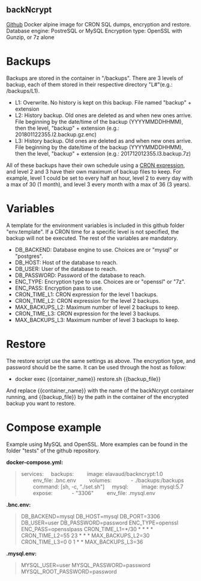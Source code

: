 ## backNcrypt
[Github](https://github.com/elavaud/backNcrypt) 
Docker alpine image for CRON SQL dumps, encryption and restore.
Database engine: PostreSQL or MySQL
Encryption type: OpenSSL with Gunzip, or 7z alone

# Backups 

Backups are stored in the container in "/backups". There are 3 levels of backup, each of them stored in their respective directory "L#"(e.g.: /backups/L1).
* L1: Overwrite. No history is kept on this backup. File named "backup" + extension
* L2: History backup. Old ones are deleted as and when new ones arrive. File beginning by the date/time of the backup (YYYYMMDDHHMM), then the level, "backup" + extension (e.g.: 201801122355.l2.backup.gz.enc)
* L3: History backup. Old ones are deleted as and when new ones arrive. File beginning by the date/time of the backup (YYYYMMDDHHMM), then the level, "backup" + extension (e.g.: 201712012355.l3.backup.7z)

All of these backups have their own schedule using a [CRON expression](https://en.wikipedia.org/wiki/Cron#CRON_expression), and level 2 and 3 have their own maximum of backup files to keep.
For example, level 1 could be set to every half an hour, level 2 to every day with a max of 30 (1 month), and level 3 every month with a max of 36 (3 years).

# Variables
A template for the environment variables is included in this github folder "env.template". If a CRON time for a specific level is not specified, the backup will not be executed. The rest of the variables are mandatory.
* DB_BACKEND: Database engine to use. Choices are or "mysql" or "postgres".
* DB_HOST: Host of the database to reach.
* DB_USER: User of the database to reach.
* DB_PASSWORD: Password of the database to reach.
* ENC_TYPE: Encryption type to use. Choices are or "openssl" or "7z".
* ENC_PASS: Encryption pass to use.
* CRON_TIME_L1: CRON expression for the level 1 backups.
* CRON_TIME_L2: CRON expression for the level 2 backups.
* MAX_BACKUPS_L2: Maximum number of level 2 backups to keep.
* CRON_TIME_L3: CRON expression for the level 3 backups.
* MAX_BACKUPS_L3: Maximum number of level 3 backups to keep.

# Restore

The restore script use the same settings as above. The encryption type, and password should be the same. 
It can be used through the host as follow:

* docker exec {{container_name}} restore.sh {{backup_file}} 

And replace {{container_name}} with the name of the backNcrypt container running, and {{backup_file}} by the path in the container of the encrypted backup you want to restore.

# Compose example

Example using MySQL and OpenSSL. More examples can be found in the folder "tests" of the github repository.

**docker-compose.yml:**
> services:
> &nbsp;&nbsp;&nbsp;&nbsp;backups:
> &nbsp;&nbsp;&nbsp;&nbsp;&nbsp;&nbsp;&nbsp;&nbsp;image: elavaud/backncrypt:1.0
> &nbsp;&nbsp;&nbsp;&nbsp;&nbsp;&nbsp;&nbsp;&nbsp;env_file: .bnc.env
> &nbsp;&nbsp;&nbsp;&nbsp;&nbsp;&nbsp;&nbsp;&nbsp;volumes:
> &nbsp;&nbsp;&nbsp;&nbsp;&nbsp;&nbsp;&nbsp;&nbsp;&nbsp;&nbsp;&nbsp;&nbsp;- ./backups:/backups
> &nbsp;&nbsp;&nbsp;&nbsp;&nbsp;&nbsp;&nbsp;&nbsp;command: [sh, -c, "./set.sh"]
> &nbsp;&nbsp;&nbsp;&nbsp;mysql:
> &nbsp;&nbsp;&nbsp;&nbsp;&nbsp;&nbsp;&nbsp;&nbsp;image: mysql:5.7
> &nbsp;&nbsp;&nbsp;&nbsp;&nbsp;&nbsp;&nbsp;&nbsp;expose:
> &nbsp;&nbsp;&nbsp;&nbsp;&nbsp;&nbsp;&nbsp;&nbsp;&nbsp;&nbsp;&nbsp;&nbsp;- "3306"
> &nbsp;&nbsp;&nbsp;&nbsp;&nbsp;&nbsp;&nbsp;&nbsp;env_file: .mysql.env

**.bnc.env:**
> DB_BACKEND=mysql
> DB_HOST=mysql
> DB_PORT=3306
> DB_USER=user
> DB_PASSWORD=password
> ENC_TYPE=openssl
> ENC_PASS=opensslpass
> CRON_TIME_L1=*/30 * * * *
> CRON_TIME_L2=55 23 * * *
> MAX_BACKUPS_L2=30
> CRON_TIME_L3=0 0 1 * *
> MAX_BACKUPS_L3=36

**.mysql.env:**
> MYSQL_USER=user
> MYSQL_PASSWORD=password
> MYSQL_ROOT_PASSWORD=password
